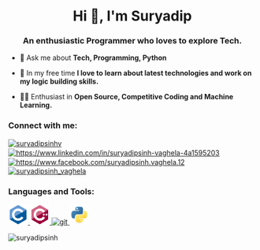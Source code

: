 <h1 align="center">Hi 👋, I'm Suryadip</h1>
<h3 align="center">An enthusiastic Programmer who loves to explore Tech.</h3>

- 💬 Ask me about **Tech, Programming, Python**

- 🌱 In my free time **I love to learn about latest technologies and work on my logic building skills.**

- 👨‍💻 Enthusiast in **Open Source, Competitive Coding and Machine Learning.**

<h3 align="left">Connect with me:</h3>
<p align="left">
<a href="https://twitter.com/suryadipsinhv" target="blank"><img align="center" src="https://raw.githubusercontent.com/rahuldkjain/github-profile-readme-generator/master/src/images/icons/Social/twitter.svg" alt="suryadipsinhv" height="30" width="40" /></a>
<a href="https://linkedin.com/in/https://www.linkedin.com/in/suryadipsinh-vaghela-4a1595203" target="blank"><img align="center" src="https://raw.githubusercontent.com/rahuldkjain/github-profile-readme-generator/master/src/images/icons/Social/linked-in-alt.svg" alt="https://www.linkedin.com/in/suryadipsinh-vaghela-4a1595203" height="30" width="40" /></a>
<a href="https://fb.com/https://www.facebook.com/suryadipsinh.vaghela.12" target="blank"><img align="center" src="https://raw.githubusercontent.com/rahuldkjain/github-profile-readme-generator/master/src/images/icons/Social/facebook.svg" alt="https://www.facebook.com/suryadipsinh.vaghela.12" height="30" width="40" /></a>
<a href="https://instagram.com/suryadip_01" target="blank"><img align="center" src="https://raw.githubusercontent.com/rahuldkjain/github-profile-readme-generator/master/src/images/icons/Social/instagram.svg" alt="suryadipsinh_vaghela" height="30" width="40" /></a>
</p>

<h3 align="left">Languages and Tools:</h3>
<p align="left"> <a href="https://www.cprogramming.com/" target="_blank"> <img src="https://raw.githubusercontent.com/devicons/devicon/master/icons/c/c-original.svg" alt="c" width="40" height="40"/> </a> <a href="https://www.w3schools.com/cpp/" target="_blank"> <img src="https://raw.githubusercontent.com/devicons/devicon/master/icons/cplusplus/cplusplus-original.svg" alt="cplusplus" width="40" height="40"/> </a> <a href="https://git-scm.com/" target="_blank"> <img src="https://www.vectorlogo.zone/logos/git-scm/git-scm-icon.svg" alt="git" width="40" height="40"/> </a> <a href="https://www.python.org" target="_blank"> <img src="https://raw.githubusercontent.com/devicons/devicon/master/icons/python/python-original.svg" alt="python" width="40" height="40"/> </a> </p>

<p><img align="center" src="https://github-readme-stats.vercel.app/api/top-langs?username=suryadipsinh&show_icons=true&locale=en&layout=compact" alt="suryadipsinh" /></p>
